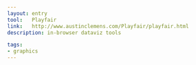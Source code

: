 ```yaml
---
layout: entry
tool:	Playfair
link:	http://www.austinclemens.com/Playfair/playfair.html
description: in-browser dataviz tools

tags:
- graphics
---
```

